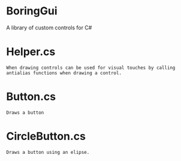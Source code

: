 # BoringGui
A library of custom controls for C#

# Helper.cs
	When drawing controls can be used for visual touches by calling antialias functions when drawing a control.

# Button.cs
	Draws a button

# CircleButton.cs
	Draws a button using an elipse.
